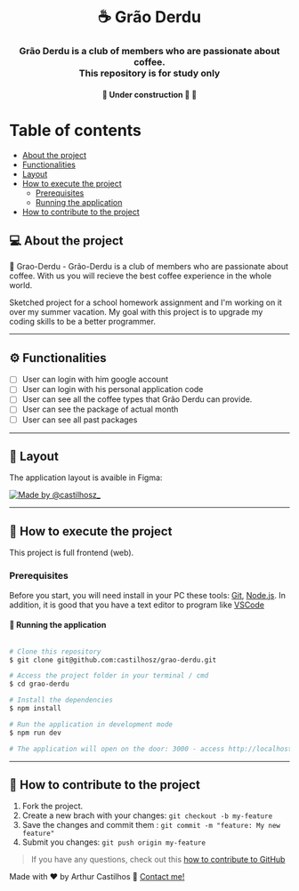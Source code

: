 

<h1 align="center">
    ☕  Grão Derdu
</h1>

<h3 align="center">
    Grão Derdu is a club of members who are passionate about coffee. <br>
    This repository is for study only
</h3>

<h4 align="center">
	🚧   Under construction 🚀 🚧
</h4>

Table of contents
=================
<!--ts-->
   * [About the project](#-about-the-project)
   * [Functionalities](#-functionalities)
   * [Layout](#-layout)
   * [How to execute the project](#-How-to-execute-the-project)
     * [Prerequisites](#Prerequisites)
     * [Running the application](#user-content--running-the-application)
   * [How to contribute to the project ](#-how-to-contribute-to-the-project)
<!--te-->


## 💻 About the project

💪  Grao-Derdu - Grão-Derdu is a club of members who are passionate about coffee. With us you will recieve the best coffee experience in the whole world.


Sketched project for a school homework assignment and I'm working on it over my summer vacation. My goal with this project is to upgrade my coding skills to be a better programmer.

---

## ⚙️ Functionalities

- [ ] User can login with him google account
- [ ] User can login with his personal application code
- [ ] User can see all the coffee types that Grão Derdu can provide.
- [ ] User can see the package of actual month
- [ ] User can see all past packages
---

## 🎨 Layout

The application layout is avaible in Figma:

<a href="https://www.figma.com/file/YmHNnSQ3Xe96CMy1AViEpl/Gr%C3%A3o-Derdu">
  <img alt="Made by @castilhosz_" src="https://img.shields.io/badge/Layout%20-Figma-%2304D361">
</a>

---

## 🚀 How to execute the project

This project is full frontend (web).

### Prerequisites 

Before you start, you will need install in your PC these tools:
[Git](https://git-scm.com), [Node.js](https://nodejs.org/en/). 
In addition, it is good that you have a text editor to program like [VSCode](https://code.visualstudio.com/)


#### 🧭 Running the application

```bash

# Clone this repository 
$ git clone git@github.com:castilhosz/grao-derdu.git

# Access the project folder in your terminal / cmd
$ cd grao-derdu

# Install the dependencies 
$ npm install

# Run the application in development mode 
$ npm run dev

# The application will open on the door: 3000 - access http://localhost:3000

```
---

## 💪 How to contribute to the project 

1. Fork the project.
2. Create a new brach with your changes: `git checkout -b my-feature`
3. Save the changes and commit them : `git commit -m "feature: My new feature"`
4. Submit you changes: `git push origin my-feature`
> If you have any questions, check out this [how to contribute to GitHub](./.github/CONTRIBUTING.md)


Made with ❤️ by Arthur Castilhos 👋 [Contact me!](https://www.linkedin.com/in/castilhosz/)